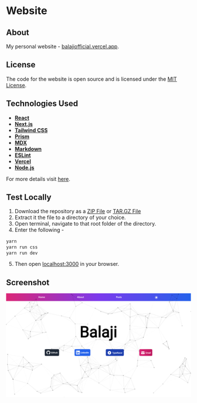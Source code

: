 # Website

## About

My personal website - [balajiofficial.vercel.app](https://balajiofficial.vercel.app).

## License

The code for the website is open source and is licensed under the [MIT License](https://github.com/balajiofficial/Website/blob/main/LICENSE).

## Technologies Used

- [**React**](https://reactjs.org/)
- [**Next.js**](https://nextjs.org/)
- [**Tailwind CSS**](https://tailwindcss.com/)
- [**Prism**](https://prismjs.com/)
- [**MDX**](https://mdxjs.com/)
- [**Markdown**](https://en.wikipedia.org/wiki/Markdown)
- [**ESLint**](https://eslint.org/)
- [**Vercel**](https://vercel.com/)
- [**Node.js**](https://nodejs.org/)

For more details visit [here](https://balajiofficial.vercel.app/credits).

## Test Locally

1. Download the repository as a [ZIP File](https://github.com/balajiofficial/Website/archive/refs/heads/main.zip) or [TAR.GZ File](https://github.com/balajiofficial/Website/archive/refs/heads/main.tar.gz)
2. Extract it the file to a directory of your choice.
3. Open terminal, navigate to that root folder of the directory.
4. Enter the following -

```
yarn
yarn run css
yarn run dev
```

5. Then open [localhost:3000](http://localhost:3000/) in your browser.

## Screenshot

![Screenshot](/content/Screenshot.png)
